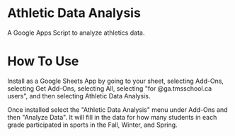 # Athletic Data Analysis
A Google Apps Script to analyze athletics data. 

# How To Use
Install as a Google Sheets App by going to your sheet, selecting Add-Ons, selecting Get Add-Ons, selecting All, selecting "for @ga.tmsschool.ca users", and then selecting Athletic Data Analysis. 

Once installed select the "Athletic Data Analysis" menu under Add-Ons and then "Analyze Data". It will fill in the data for how many students in each grade participated in sports in the Fall, Winter, and Spring.

